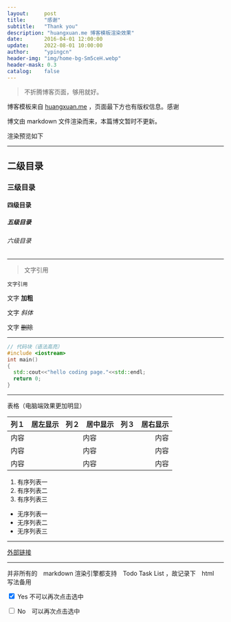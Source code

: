 ```yaml
---
layout:     post
title:      "感谢"
subtitle:   "Thank you"
description: "huangxuan.me 博客模板渲染效果"
date:       2016-04-01 12:00:00
update:     2022-08-01 10:00:00
author:     "ypingcn"
header-img: "img/home-bg-Sm5ceH.webp"
header-mask: 0.3
catalog:    false
---
```


> 不折腾博客页面，够用就好。

博客模板来自 <a href="https://huangxuan.me/" target="_blank" rel="noopener nofollow" title="huangxuan.me">huangxuan.me</a> ，页面最下方也有版权信息。感谢

博文由 markdown 文件渲染而来，本篇博文暂时不更新。

渲染预览如下

------

## 二级目录

### 三级目录

#### 四级目录

##### 五级目录

###### 六级目录

---


> 文字引用


``` 文字引用 ```


文字 **加粗** 


文字 *斜体*

文字 ~~删除~~

---

```c++
// 代码块（语法高亮）
#include <iostream>
int main()
{
  std::cout<<"hello coding page."<<std::endl;
  return 0;
}
```

------


表格（电脑端效果更加明显）


| 列１　居左显示 | 列２　居中显示 | 列３　居右显示 |
| :------ | :-----: | ------: |
| 内容      |   内容    |      内容 |
| 内容      |   内容    |      内容 |
| 内容      |   内容    |      内容 |


1. 有序列表一
2. 有序列表二
3. 有序列表三


- 无序列表一
- 无序列表二
- 无序列表三


------



[外部链接]({{site.url}})

------


并非所有的　markdown 渲染引擎都支持　Todo Task List ，故记录下　html　写法备用


<input type='checkbox' onclick='return false;' checked> Yes 不可以再次点击选中


<input type='checkbox' onclick='return true;' > No　可以再次点击选中




